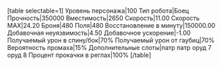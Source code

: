 [table selectable=1]
Уровень персонажа|100
Тип робота|Боец
Прочность|350000
Вместимость|2650
Скорость|11.00
Скорость MAX|24.20
Броня|480
Поля|480
Восстановление в минуту|150000.00
Добавочная неуязвимость|4.50
Добавочное ускорение|-1.00
Получаемый урон в спину/бок|70%
Получаемый урон от гаубиц|70%
Вероятность промаха|15%
Дополнительные слоты|патр патр оруд 7 оруд 8
Процент прокачки в реглах|100%
[/table]
